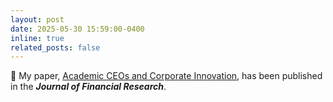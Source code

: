 ```yaml
---
layout: post
date: 2025-05-30 15:59:00-0400
inline: true
related_posts: false
---
```


‍📄 My paper, [Academic CEOs and Corporate Innovation](http://doi.org/10.1111/jfir.12469), has been published in the _**Journal of Financial Research**_.

